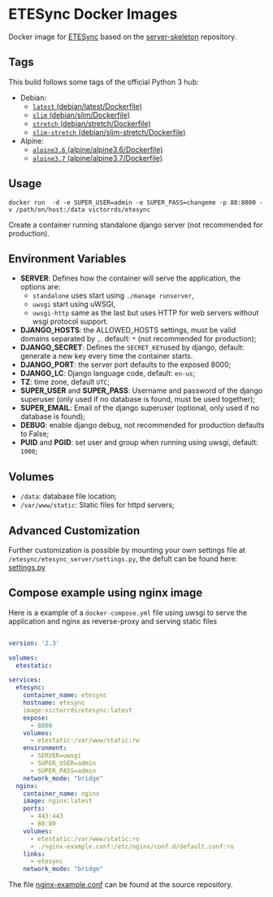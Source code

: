 # ETESync Docker Images

Docker image for [ETESync](https://www.etesync.com/) based on the [server-skeleton](https://github.com/etesync/server-skeleton) repository.

## Tags

This build follows some tags of the official Python 3 hub:

- Debian:
  - [`latest` (debian/latest/Dockerfile)](https://github.com/victor-rds/docker-etesync/blob/master/debian/latest/Dockerfile)
  - [`slim` (debian/slim/Dockerfile)](https://github.com/victor-rds/docker-etesync/blob/master/debian/slim/Dockerfile)
  - [`stretch` (debian/stretch/Dockerfile)](https://github.com/victor-rds/docker-etesync/blob/master/debian/slim-stretch/Dockerfile)
  - [`slim-stretch` (debian/slim-stretch/Dockerfile)](https://github.com/victor-rds/docker-etesync/blob/master/debian/slim-stretch/Dockerfile)
- Alpine:
  - [`alpine3.6` (alpine/alpine3.6/Dockerfile)](https://github.com/victor-rds/docker-etesync/blob/master/alpine/alpine3.6/Dockerfile)
  - [`alpine3.7` (alpine/alpine3.7/Dockerfile)](https://github.com/victor-rds/docker-etesync/blob/master/alpine/alpine3.6/Dockerfile)

## Usage

```docker run  -d -e SUPER_USER=admin -e SUPER_PASS=changeme -p 80:8000 -v /path/on/host:/data victorrds/etesync```

Create a container running standalone django server (not recommended for production).

## Environment Variables

- **SERVER**: Defines how the container will serve the application, the options are:
  - `standalone` uses start using `./manage runserver`,
  - `uwsgi` start using uWSGI,
  - `uwsgi-http` same as the last but uses HTTP for web servers without wsgi protocol support.
- **DJANGO_HOSTS**:  the ALLOWED_HOSTS settings, must be valid domains separated by `,`. default: `*` (not recommended for production);
- **DJANGO_SECRET**: Defines the `SECRET_KEY`used by django, default: generate a new key every time the container starts.
- **DJANGO_PORT**: the server port defaults to the exposed 8000;
- **DJANGO_LC**: Django language code, default: `en-us`;
- **TZ**: time zone, default `UTC`;
- **SUPER_USER** and **SUPER_PASS**: Username and password of the django superuser (only used if no database is found, must be used together);
- **SUPER_EMAIL**: Email of the django superuser (optional, only used if no database is found);
- **DEBUG**: enable django debug, not recommended for production defaults to False;
- **PUID** and **PGID**: set user and group when running using uwsgi, default: `1000`;

## Volumes

- `/data`: database file location;
- `/var/www/static`: Static files for httpd servers;

## Advanced Customization

Further customization is possible by mounting your own settings file at `/etesync/etesync_server/settings.py`, the defult can be found here: [settings.py](https://github.com/victor-rds/docker-etesync/blob/master/confs/settings.py)

## Compose example using nginx image

Here is a example of a `docker-compose.yml` file using uwsgi to serve the application and nginx as reverse-proxy and serving static files

```yml

version: '2.3'

volumes:
  etestatic:

services:
  etesync:
    container_name: etesync
    hostname: etesync
    image:victorrds/etesync:latest
    expose:
      - 8000
    volumes:
      - etestatic:/var/www/static:rw
    environment:
      - SERVER=uwsgi
      - SUPER_USER=admin
      - SUPER_PASS=admin
    network_mode: "bridge"
  nginx:
    container_name: nginx
    image: nginx:latest
    ports:
      - 443:443
      - 80:80
    volumes:
      - etestatic:/var/www/static:ro
      - ./nginx-example.conf:/etc/nginx/conf.d/default.conf:ro
    links:
      - etesync
    network_mode: "bridge"

```

The file [nginx-example.conf](https://github.com/victor-rds/docker-etesync/blob/master/examples/nginx-example.conf) can be found at the source repository.
